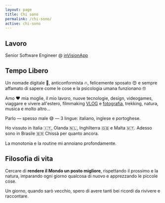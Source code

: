 ```yaml
---
layout: page
title: Chi sono
permalink: /chi-sono/
active: chi-sono
---
```



## Lavoro

Senior Software Engineer @ [inVisionApp]


## Tempo Libero

Un nomade digitale 🎒, anticonformista 🔥, felicemente sposato 😍 e sempre affamato di sapere come le cose e la psicologia umana funzionano 🤓

Amo ❤️ mia moglie, il mio lavoro, nuove tecnologie, design, videogames, viaggare e vivere all'estero, filmmaking [VLOG](https://www.youtube.com/user/matteoborgato) e [fotografia](https://www.flickr.com/photos/borteo), trekking, natura, musica e molto altro...

Parlo &mdash; spesso male 😅 &mdash; 3 lingue: italiano, inglese e portoghese.

Ho vissuto in Italia 🇮🇹, Olanda 🇳🇱, Inghilterra 🇬🇧 e Malta 🇲🇹. Adesso sono in Brasile 🇧🇷 Chissà per quanto ancora. 

La monotonia e la routine mi annoiano profondamente.


## Filosofia di vita

Cercare di __rendere il Mondo un posto migliore__, rispettando il prossimo e la natura, imparando ogni giorno qualcosa di nuovo e apprezzando le piccole cose.

Un giorno, quando sarò vecchio, spero di avere tanti bei ricordi da rivivere e raccontare.

[inVisionApp]: http://inVisionApp.com

